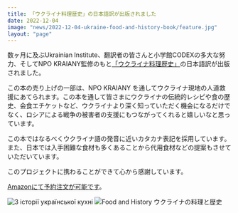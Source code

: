 ```yaml
---
title: 「ウクライナ料理歴史」の日本語訳が出版されました
date: 2022-12-04
image: "news/2022-12-04-ukraine-food-and-history-book/feature.jpg"
layout: "page"
---
```

数ヶ月に及ぶUkrainian Institute、翻訳者の皆さんと小学館CODEXの多大な努力、そしてNPO KRAIANY監修のもと[「ウクライナ料理歴史」](https://amzn.asia/d/47c71i2)の日本語訳が出版されました。

この本の売り上げの一部は、NPO KRAIANY を通してウクライナ現地の人道救援にあてられます。この本を通して皆さまにウクライナの伝統的レシピや食の歴史、会食エチケットなど、ウクライナより深く知っていただく機会になるだけでなく、ロシアによる戦争の被害者の支援にもつながってくれると嬉しいなと思っています。

この本ではなるべくウクライナ語の発音に近いカタカナ表記を採用しています。また、日本では入手困難な食材も多くあることから代用食材などの提案もさせていただいています。

このプロジェクトに携わることができて心から感謝しています。

[Amazonにて予約注文が可能です](https://amzn.asia/d/47c71i2)。

![З історії української кухні](news/2022-12-04-ukraine-food-and-history-book/01.jpg)
![Food and History ウクライナの料理と歴史](news/2022-12-04-ukraine-food-and-history-book/02.jpg)
